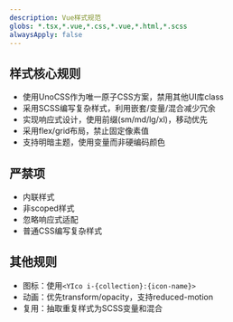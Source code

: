 ```yaml
---
description: Vue样式规范
globs: *.tsx,*.vue,*.css,*.vue,*.html,*.scss
alwaysApply: false
---
```


## 样式核心规则
- 使用UnoCSS作为唯一原子CSS方案，禁用其他UI库class
- 采用SCSS编写复杂样式，利用嵌套/变量/混合减少冗余
- 实现响应式设计，使用前缀(sm/md/lg/xl)，移动优先
- 采用flex/grid布局，禁止固定像素值
- 支持明暗主题，使用变量而非硬编码颜色

## 严禁项
- 内联样式
- 非scoped样式
- 忽略响应式适配
- 普通CSS编写复杂样式

## 其他规则
- 图标：使用`<YIco i-{collection}:{icon-name}>`
- 动画：优先transform/opacity，支持reduced-motion
- 复用：抽取重复样式为SCSS变量和混合
